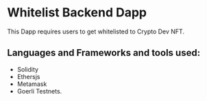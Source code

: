

# Whitelist Backend Dapp

This Dapp requires users to get whitelisted to Crypto Dev NFT.

## Languages and Frameworks and tools used:
- Solidity
- Ethersjs
- Metamask
- Goerli Testnets.








